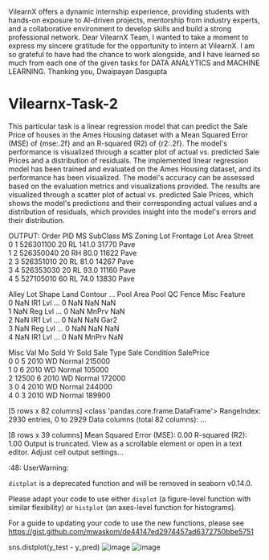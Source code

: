 VilearnX offers a dynamic internship experience, providing students with hands-on exposure to AI-driven projects, mentorship from industry experts, and a collaborative environment to develop skills and build a strong professional network.
Dear VilearnX Team,
        I wanted to take a moment to express my sincere gratitude for the opportunity to intern at VilearnX. I am so grateful to have had the chance to work alongside, and I have learned so much from each one of the given tasks for DATA ANALYTICS and MACHINE LEARNING. 
Thanking you, 
Dwaipayan Dasgupta

# Vilearnx-Task-2
This particular task is a linear regression model that can predict the Sale Price of houses in the Ames Housing dataset with a Mean Squared Error (MSE) of {mse:.2f} and an R-squared (R2) of {r2:.2f}. The model's performance is visualized through a scatter plot of actual vs. predicted Sale Prices and a distribution of residuals.
The implemented linear regression model has been trained and evaluated on the Ames Housing dataset, and its performance has been visualized. The model's accuracy can be assessed based on the evaluation metrics and visualizations provided.
The results are visualized through a scatter plot of actual vs. predicted Sale Prices, which shows the model's predictions and their corresponding actual values and a distribution of residuals, which provides insight into the model's errors and their distribution.

OUTPUT:
 Order        PID  MS SubClass MS Zoning  Lot Frontage  Lot Area Street  \
0      1  526301100           20        RL         141.0     31770   Pave   
1      2  526350040           20        RH          80.0     11622   Pave   
2      3  526351010           20        RL          81.0     14267   Pave   
3      4  526353030           20        RL          93.0     11160   Pave   
4      5  527105010           60        RL          74.0     13830   Pave   

  Alley Lot Shape Land Contour  ... Pool Area Pool QC  Fence Misc Feature  \
0   NaN       IR1          Lvl  ...         0     NaN    NaN          NaN   
1   NaN       Reg          Lvl  ...         0     NaN  MnPrv          NaN   
2   NaN       IR1          Lvl  ...         0     NaN    NaN         Gar2   
3   NaN       Reg          Lvl  ...         0     NaN    NaN          NaN   
4   NaN       IR1          Lvl  ...         0     NaN  MnPrv          NaN   

  Misc Val Mo Sold Yr Sold Sale Type  Sale Condition  SalePrice  
0        0       5    2010       WD           Normal     215000  
1        0       6    2010       WD           Normal     105000  
2    12500       6    2010       WD           Normal     172000  
3        0       4    2010       WD           Normal     244000  
4        0       3    2010       WD           Normal     189900  

[5 rows x 82 columns]
<class 'pandas.core.frame.DataFrame'>
RangeIndex: 2930 entries, 0 to 2929
Data columns (total 82 columns):
...

[8 rows x 39 columns]
Mean Squared Error (MSE): 0.00
R-squared (R2): 1.00
Output is truncated. View as a scrollable element or open in a text editor. Adjust cell output settings...

<ipython-input-18-fcaec929eabf>:48: UserWarning: 

`distplot` is a deprecated function and will be removed in seaborn v0.14.0.

Please adapt your code to use either `displot` (a figure-level function with
similar flexibility) or `histplot` (an axes-level function for histograms).

For a guide to updating your code to use the new functions, please see
https://gist.github.com/mwaskom/de44147ed2974457ad6372750bbe5751

  sns.distplot(y_test - y_pred)
![image](https://github.com/user-attachments/assets/79219a21-a041-4de5-a8e2-f15b4cd3afd4)
![image](https://github.com/user-attachments/assets/ee4afde7-6b11-468b-a761-a5540e5bb37a)

